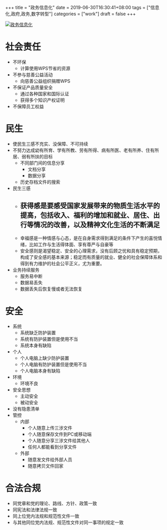 +++
title = "政务信息化"
date = 2019-06-30T16:30:41+08:00
tags = ["信息化,政府,政务,数字转型"]
categories = ["work"]
draft = false
+++


[![政务信息化](https://pic2.superbed.cn/item/5d04aacc451253d178793366)](https://pic2.superbed.cn/item/5d04aacc451253d178793366.png)
# 社会责任
- 不环保
   - 计算使用WPS节省的资源
- 不参与慈善公益活动
   - 向慈善公益组织捐赠WPS
- 不保证产品质量安全
   - 通过各种国家和国际认证
   - 获得多个知识产权证明
- 不保障员工权益

# 民生
- 使民生三感不充实、没保障、不可持续
- 不努力达成幼有所育、学有所教、劳有所得、病有所医、老有所养、住有所居、弱有所扶的目标
   - 不同部门间的信息分享
      - 文档分享
      - 数据分享
   - 历史存档文件的搜索
- 民生三感
   - 获得感是要感受国家发展带来的物质生活水平的提高，包括收入、福利的增加和就业、居住、出行等情况的改善，以及精神文化生活的不断满足
      - 
   - 幸福感是一种情感与心态，是在自身需求得到满足的条件下产生的喜悦情绪，比如工作与生活得体面、享有尊严与自豪等
   - 安全感则是渴望稳定、安全的心理需求，没有后顾之忧和具有稳定预期，构成了安全感的基本来源；稳定而有质量的就业、健全的社会保障体系和得到有力维护的社会公平正义，尤为重要。
- 业务持续服务
   - 服务易中断
   - 数据易丢失
   - 数据丢失后恢复慢或者无法恢复

# 安全
- 系统
   - 系统缺乏防护装置
   - 系统有防护装置但是使用不当
   - 系统本身有缺陷
- 个人
   - 个人电脑上缺少防护装置
   - 个人电脑有防护装置但是使用不当
   - 个人电脑本身有缺陷
- 环境
   - 环境不良
- 安全思想
   - 主动安全
   - 被动安全
- 没有隐患清单
- 管控
   - 内部
      - 个人随意上传三涉文件
      - 个人随意保存文件到PC或移动端
      - 个人随意分享三涉文件给其他人
      - 任何人都能看到分享文件
   - 外部
      - 随意发文件给外部人员
      - 随意拷贝文件回家

# 合法合规
- 同党章和党的理论、路线、方针、政策一致
- 同宪法和法律法规一致
- 同上位党内法规和规范性文件一致
- 与其他同位党内法规、规范性文件对同一事项的规定一致